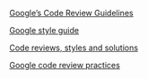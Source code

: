 [Google’s Code Review Guidelines](https://read.engineerscodex.com/p/how-google-takes-the-pain-out-of)

[Google style guide](https://google.github.io/styleguide/)

[Code reviews, styles and solutions](https://www.youtube.com/watch?v=mRpmf5pNHqY&t=2370s&ab_channel=GauravSen)

[Google code review practices](https://google.github.io/eng-practices/review/reviewer/)